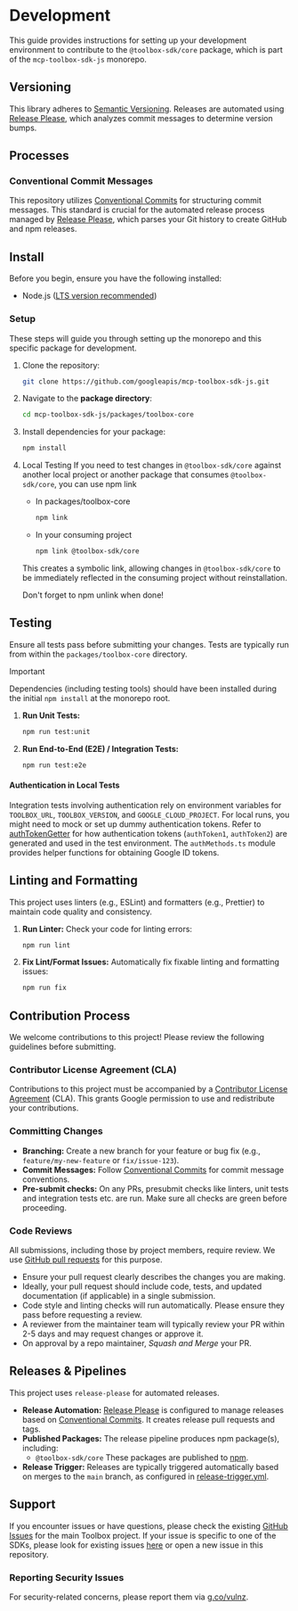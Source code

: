# Development

This guide provides instructions for setting up your development environment to
contribute to the `@toolbox-sdk/core` package, which is part of the
`mcp-toolbox-sdk-js` monorepo.

## Versioning

This library adheres to [Semantic Versioning](http://semver.org/). Releases are
automated using [Release Please](https://github.com/googleapis/release-please),
which analyzes commit messages to determine version bumps.

## Processes

### Conventional Commit Messages
This repository utilizes [Conventional
Commits](https://www.conventionalcommits.org/) for structuring commit messages.
This standard is crucial for the automated release process managed by [Release
Please](https://github.com/googleapis/release-please?tab=readme-ov-file#how-should-i-write-my-commits),
which parses your Git history to create GitHub and npm releases.

## Install

Before you begin, ensure you have the following installed:

* Node.js ([LTS version recommended](https://nodejs.org/en/download/))

### Setup

These steps will guide you through setting up the monorepo and this specific package for development.

1. Clone the repository:

    ```bash
    git clone https://github.com/googleapis/mcp-toolbox-sdk-js.git
    ```

2. Navigate to the **package directory**:

    ```bash
    cd mcp-toolbox-sdk-js/packages/toolbox-core
    ```

3. Install dependencies for your package:

    ```bash
    npm install
    ```

4. Local Testing
    If you need to test changes in `@toolbox-sdk/core` against another local project
    or another package that consumes `@toolbox-sdk/core`, you can use npm link

    * In packages/toolbox-core

        ```bash
        npm link
        ```

    * In your consuming project

        ```bash
        npm link @toolbox-sdk/core
        ```  

    This creates a symbolic link, allowing changes in `@toolbox-sdk/core` to be
    immediately reflected in the consuming project without reinstallation.

    Don't forget to npm unlink when done!

## Testing

Ensure all tests pass before submitting your changes. Tests are typically run from within the `packages/toolbox-core` directory.

> [!IMPORTANT]
> Dependencies (including testing tools) should have been installed during the initial `npm install` at the monorepo root.

1. **Run Unit Tests:**

    ```bash
    npm run test:unit
    ```

1. **Run End-to-End (E2E) / Integration Tests:**

    ```bash
    npm run test:e2e
    ```

#### Authentication in Local Tests
Integration tests involving authentication rely on environment variables for
`TOOLBOX_URL`, `TOOLBOX_VERSION`, and `GOOGLE_CLOUD_PROJECT`. For local runs,
you might need to mock or set up dummy authentication tokens. Refer to
[authTokenGetter](./test/e2e/test.e2e.ts#L214) for how authentication tokens (`authToken1`, `authToken2`)
are generated and used in the test environment. The `authMethods.ts` module
provides helper functions for obtaining Google ID tokens.

## Linting and Formatting

This project uses linters (e.g., ESLint) and formatters (e.g., Prettier) to maintain code quality and consistency.

1. **Run Linter:**
    Check your code for linting errors:

    ```bash
    npm run lint
    ```

2. **Fix Lint/Format Issues:**
    Automatically fix fixable linting and formatting issues:

    ```bash
    npm run fix
    ```
## Contribution Process

We welcome contributions to this project! Please review the following guidelines
before submitting.

### Contributor License Agreement (CLA)

Contributions to this project must be accompanied by a [Contributor License
Agreement](https://cla.developers.google.com/about) (CLA). This grants Google
permission to use and redistribute your contributions.

### Committing Changes

* **Branching:** Create a new branch for your feature or bug fix (e.g., `feature/my-new-feature` or `fix/issue-123`).
* **Commit Messages:** Follow [Conventional Commits](https://www.conventionalcommits.org/en/v1.0.0/) for commit message conventions.
* **Pre-submit checks:** On any PRs, presubmit checks like linters, unit tests
  and integration tests etc. are run. Make sure all checks are green before
  proceeding.

### Code Reviews

All submissions, including those by project members, require review. We use
[GitHub pull requests](https://help.github.com/articles/about-pull-requests/)
for this purpose.

* Ensure your pull request clearly describes the changes you are making.
* Ideally, your pull request should include code, tests, and updated
  documentation (if applicable) in a single submission.
* Code style and linting checks will run automatically. Please ensure they pass
  before requesting a review.
* A reviewer from the maintainer team will typically review your
  PR within 2-5 days and may request changes or approve it.
* On approval by a repo maintainer, *Squash and Merge* your PR.

## Releases & Pipelines

This project uses `release-please` for automated releases.

* **Release Automation:** [Release
  Please](https://github.com/googleapis/mcp-toolbox-sdk-js/blob/main/.github/release-please.yml)
  is configured to manage releases based on [Conventional
  Commits](#conventional-commit-messages). It creates release pull requests and
  tags.
* **Published Packages:** The release pipeline produces npm package(s),
  including:
    * `@toolbox-sdk/core`
  These packages are published to
    [npm](https://www.npmjs.com/).
* **Release Trigger:** Releases are typically triggered automatically based on
  merges to the `main` branch, as configured in [release-trigger.yml](https://github.com/googleapis/mcp-toolbox-sdk-js/blob/main/.github/release-trigger.yml).

## Support

If you encounter issues or have questions, please check the existing [GitHub
Issues](https://github.com/googleapis/genai-toolbox/issues) for the main Toolbox
project. If your issue is specific to one of the SDKs, please look for existing
issues [here](https://github.com/googleapis/mcp-toolbox-sdk-js/issues) or
open a new issue in this repository.

### Reporting Security Issues

For security-related concerns, please report them via
[g.co/vulnz](https://g.co/vulnz).
